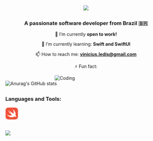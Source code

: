 <h1 align="center">
<img src="https://readme-typing-svg.demolab.com?font=Fira+Code&size=30&duration=4000&pause=200&color=70A5FD&center=true&random=false&width=435&lines=Hi+There!%F0%9F%91%8B;I'm+Vinicius" />
</h1>

<h3 align="center">A passionate software developer from Brazil 🇧🇷</h3>

<div align="center">
  
 👀 I’m currently **open to work!**
 
 🌱 I’m currently learning: **Swift and SwiftUI**
 
 📫 How to reach me: **vinicius.ledis@gmail.com**
 
 ⚡ Fun fact: 
 
</div>

<img align="right" alt="Coding" width="350" src="https://31.media.tumblr.com/ed3b62b9cc73c85251ba0636d8d5cb49/tumblr_mthky8hc481qzbzwzo1_1280.gif">


![Anurag's GitHub stats](https://github-readme-stats.vercel.app/api?username=viniciusledis&show_icons=true&theme=tokyonight)

##

<h3 align="left">Languages and Tools:</h3>
<p align="left"> <a href="https://developer.apple.com/swift/" target="_blank" rel="noreferrer"> <img src="https://raw.githubusercontent.com/devicons/devicon/master/icons/swift/swift-original.svg" alt="swift" width="40" height="40"/> </a> </p>

##

<div>
  <a href="https://www.linkedin.com/in/viniciusledis/" target="_blank"><img src="https://img.shields.io/badge/-LinkedIn-%230077B5?style=for-the-badge&logo=linkedin&logoColor=white" target="_blank"></a> 
</div>
